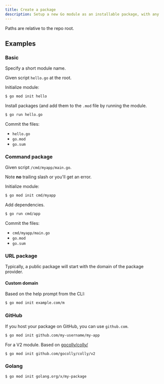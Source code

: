 ```yaml
---
title: Create a package
description: Setup a new Go module as an installable package, with any dependencies
---
```


Paths are relative to the repo root.


## Examples

### Basic

Specify a short module name.

Given script `hello.go` at the root.

Initialize module:

```sh
$ go mod init hello
```

Install packages (and add them to the `.mod` file by running the module.

```sh
$ go run hello.go
```

Commit the files:

- `hello.go`
- `go.mod`
- `go.sum`

### Command package

Given script `/cmd/myapp/main.go`.

Note **no** trailing slash or you'll get an error.

Initialize module:

```sh
$ go mod init cmd/myapp
```

Add dependencies.

```sh
$ go run cmd/app
```

Commit the files:

- `cmd/myapp/main.go`
- `go.mod`
- `go.sum`


### URL package

Typically, a public package will start with the domain of the package provider.

#### Custom domain

Based on the help prompt from the CLI:

```sh
$ go mod init example.com/m
```

### GitHub

If you host your package on GitHub, you can use `github.com`.

```sh
$ go mod init github.com/my-username/my-app
```

For a V2 module. Based on [gocolly/colly/](https://github.com/gocolly/colly/v2)

```sh
$ go mod init github.com/gocolly/colly/v2
```


### Golang

```sh
$ go mod init golang.org/x/my-package
```
